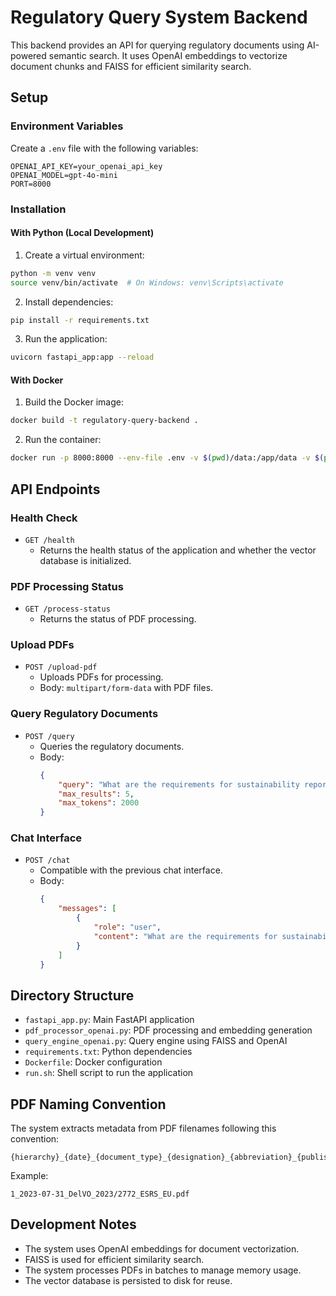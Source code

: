 # Regulatory Query System Backend

This backend provides an API for querying regulatory documents using AI-powered semantic search. It uses OpenAI embeddings to vectorize document chunks and FAISS for efficient similarity search.

## Setup

### Environment Variables

Create a `.env` file with the following variables:

```
OPENAI_API_KEY=your_openai_api_key
OPENAI_MODEL=gpt-4o-mini
PORT=8000
```

### Installation

#### With Python (Local Development)

1. Create a virtual environment:
```bash
python -m venv venv
source venv/bin/activate  # On Windows: venv\Scripts\activate
```

2. Install dependencies:
```bash
pip install -r requirements.txt
```

3. Run the application:
```bash
uvicorn fastapi_app:app --reload
```

#### With Docker

1. Build the Docker image:
```bash
docker build -t regulatory-query-backend .
```

2. Run the container:
```bash
docker run -p 8000:8000 --env-file .env -v $(pwd)/data:/app/data -v $(pwd)/vector_db:/app/vector_db regulatory-query-backend
```

## API Endpoints

### Health Check
- `GET /health`
  - Returns the health status of the application and whether the vector database is initialized.

### PDF Processing Status
- `GET /process-status`
  - Returns the status of PDF processing.

### Upload PDFs
- `POST /upload-pdf`
  - Uploads PDFs for processing.
  - Body: `multipart/form-data` with PDF files.

### Query Regulatory Documents
- `POST /query`
  - Queries the regulatory documents.
  - Body:
    ```json
    {
        "query": "What are the requirements for sustainability reporting?",
        "max_results": 5,
        "max_tokens": 2000
    }
    ```

### Chat Interface
- `POST /chat`
  - Compatible with the previous chat interface.
  - Body:
    ```json
    {
        "messages": [
            {
                "role": "user",
                "content": "What are the requirements for sustainability reporting?"
            }
        ]
    }
    ```

## Directory Structure

- `fastapi_app.py`: Main FastAPI application
- `pdf_processor_openai.py`: PDF processing and embedding generation
- `query_engine_openai.py`: Query engine using FAISS and OpenAI
- `requirements.txt`: Python dependencies
- `Dockerfile`: Docker configuration
- `run.sh`: Shell script to run the application

## PDF Naming Convention

The system extracts metadata from PDF filenames following this convention:
```
{hierarchy}_{date}_{document_type}_{designation}_{abbreviation}_{publisher}.pdf
```

Example:
```
1_2023-07-31_DelVO_2023/2772_ESRS_EU.pdf
```

## Development Notes

- The system uses OpenAI embeddings for document vectorization.
- FAISS is used for efficient similarity search.
- The system processes PDFs in batches to manage memory usage.
- The vector database is persisted to disk for reuse. 